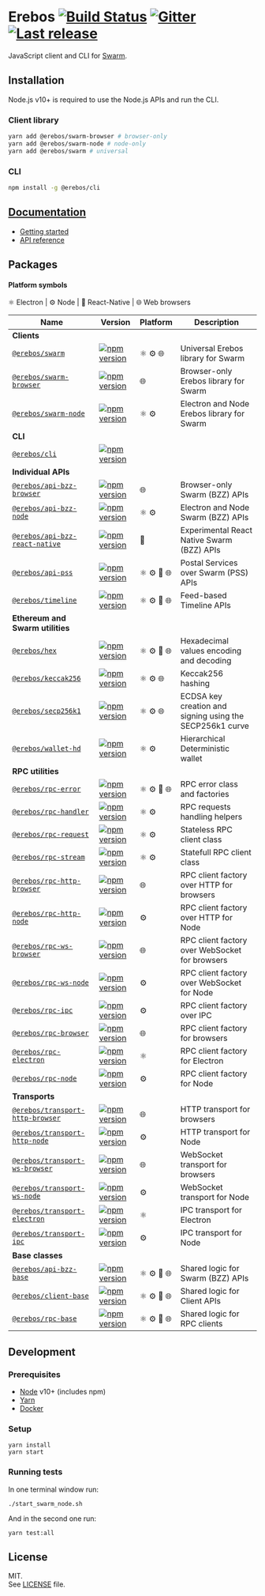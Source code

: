 # Erebos [![Build Status](https://travis-ci.com/MainframeHQ/erebos.svg?branch=master)](https://travis-ci.com/MainframeHQ/erebos) [![Gitter](https://badges.gitter.im/MainframeHQ/erebos.svg)](https://gitter.im/MainframeHQ/erebos) [![Last release](https://img.shields.io/github/release/MainframeHQ/erebos.svg)](https://github.com/MainframeHQ/erebos/releases)

JavaScript client and CLI for [Swarm](https://swarm-guide.readthedocs.io/en/latest/index.html).

## Installation

Node.js v10+ is required to use the Node.js APIs and run the CLI.

### Client library

```sh
yarn add @erebos/swarm-browser # browser-only
yarn add @erebos/swarm-node # node-only
yarn add @erebos/swarm # universal
```

### CLI

```sh
npm install -g @erebos/cli
```

## [Documentation](https://erebos.js.org)

- [Getting started](https://erebos.js.org/docs/getting-started)
- [API reference](https://erebos.js.org/docs/swarm-client)

## Packages

#### Platform symbols

⚛️ Electron | ⚙️ Node | 📱 React-Native | 🌐 Web browsers

| Name | Version | Platform | Description |
| ---- | ------- | -------- | ----------- |
| **Clients**
| [`@erebos/swarm`](/packages/swarm) | [![npm version](https://img.shields.io/npm/v/@erebos/swarm.svg)](https://www.npmjs.com/package/@erebos/swarm) | ⚛️ ⚙️ 🌐 | Universal Erebos library for Swarm
| [`@erebos/swarm-browser`](/packages/swarm-browser) | [![npm version](https://img.shields.io/npm/v/@erebos/swarm-browser.svg)](https://www.npmjs.com/package/@erebos/swarm-browser) | 🌐 | Browser-only Erebos library for Swarm
| [`@erebos/swarm-node`](/packages/swarm-node) | [![npm version](https://img.shields.io/npm/v/@erebos/swarm-node.svg)](https://www.npmjs.com/package/@erebos/swarm-node)| ⚛️ ⚙️ | Electron and Node Erebos library for Swarm
| **CLI**
| [`@erebos/cli`](/packages/cli) | [![npm version](https://img.shields.io/npm/v/@erebos/cli.svg)](https://www.npmjs.com/package/@erebos/cli) |
| **Individual APIs**
| [`@erebos/api-bzz-browser`](/packages/api-bzz-browser) | [![npm version](https://img.shields.io/npm/v/@erebos/api-bzz-browser.svg)](https://www.npmjs.com/package/@erebos/api-bzz-browser) | 🌐 | Browser-only Swarm (BZZ) APIs
| [`@erebos/api-bzz-node`](/packages/api-bzz-node) | [![npm version](https://img.shields.io/npm/v/@erebos/api-bzz-node.svg)](https://www.npmjs.com/package/@erebos/api-bzz-node) | ⚛️ ⚙️ | Electron and Node Swarm (BZZ) APIs
| [`@erebos/api-bzz-react-native`](/packages/api-bzz-react-native) | [![npm version](https://img.shields.io/npm/v/@erebos/api-bzz-react-native.svg)](https://www.npmjs.com/package/@erebos/api-bzz-react-native) | 📱 | Experimental React Native Swarm (BZZ) APIs
| [`@erebos/api-pss`](/packages/api-pss) | [![npm version](https://img.shields.io/npm/v/@erebos/api-pss.svg)](https://www.npmjs.com/package/@erebos/api-pss) | ⚛️ ⚙️ 📱 🌐 | Postal Services over Swarm (PSS) APIs
| [`@erebos/timeline`](/packages/timeline) | [![npm version](https://img.shields.io/npm/v/@erebos/timeline.svg)](https://www.npmjs.com/package/@erebos/timeline) | ⚛️ ⚙️ 📱 🌐 | Feed-based Timeline APIs
| **Ethereum and Swarm utilities**
| [`@erebos/hex`](/packages/hex) | [![npm version](https://img.shields.io/npm/v/@erebos/hex.svg)](https://www.npmjs.com/package/@erebos/hex) | ⚛️ ⚙️ 📱 🌐 | Hexadecimal values encoding and decoding
| [`@erebos/keccak256`](/packages/keccak256) | [![npm version](https://img.shields.io/npm/v/@erebos/keccak256.svg)](https://www.npmjs.com/package/@erebos/keccak256) | ⚛️ ⚙️ 🌐 | Keccak256 hashing
| [`@erebos/secp256k1`](/packages/secp256k1) | [![npm version](https://img.shields.io/npm/v/@erebos/secp256k1.svg)](https://www.npmjs.com/package/@erebos/secp256k1) | ⚛️ ⚙️ 🌐 | ECDSA key creation and signing using the SECP256k1 curve
| [`@erebos/wallet-hd`](/packages/wallet-hd) | [![npm version](https://img.shields.io/npm/v/@erebos/wallet-hd.svg)](https://www.npmjs.com/package/@erebos/wallet-hd) | ⚛️ ⚙️ | Hierarchical Deterministic wallet
| **RPC utilities**
| [`@erebos/rpc-error`](/packages/rpc-error) | [![npm version](https://img.shields.io/npm/v/@erebos/rpc-error.svg)](https://www.npmjs.com/package/@erebos/rpc-error) | ⚛️ ⚙️ 📱 🌐 | RPC error class and factories
| [`@erebos/rpc-handler`](/packages/rpc-handler) | [![npm version](https://img.shields.io/npm/v/@erebos/rpc-handler.svg)](https://www.npmjs.com/package/@erebos/rpc-handler) | ⚛️ ⚙️ | RPC requests handling helpers
| [`@erebos/rpc-request`](/packages/rpc-request) | [![npm version](https://img.shields.io/npm/v/@erebos/rpc-request.svg)](https://www.npmjs.com/package/@erebos/rpc-request) | ⚛️ ⚙️ | Stateless RPC client class
| [`@erebos/rpc-stream`](/packages/rpc-stream) | [![npm version](https://img.shields.io/npm/v/@erebos/rpc-stream.svg)](https://www.npmjs.com/package/@erebos/rpc-stream) | ⚛️ ⚙️ | Statefull RPC client class
| [`@erebos/rpc-http-browser`](/packages/rpc-http-browser) | [![npm version](https://img.shields.io/npm/v/@erebos/rpc-http-browser.svg)](https://www.npmjs.com/package/@erebos/rpc-http-browser) | 🌐 | RPC client factory over HTTP for browsers
| [`@erebos/rpc-http-node`](/packages/rpc-http-node) | [![npm version](https://img.shields.io/npm/v/@erebos/rpc-http-node.svg)](https://www.npmjs.com/package/@erebos/rpc-http-node) | ⚙️ | RPC client factory over HTTP for Node
| [`@erebos/rpc-ws-browser`](/packages/rpc-ws-browser) | [![npm version](https://img.shields.io/npm/v/@erebos/rpc-ws-browser.svg)](https://www.npmjs.com/package/@erebos/rpc-ws-browser) | 🌐 | RPC client factory over WebSocket for browsers
| [`@erebos/rpc-ws-node`](/packages/rpc-ws-node) | [![npm version](https://img.shields.io/npm/v/@erebos/rpc-ws-node.svg)](https://www.npmjs.com/package/@erebos/rpc-ws-node) | ⚙️ | RPC client factory over WebSocket for Node
| [`@erebos/rpc-ipc`](/packages/rpc-ipc) | [![npm version](https://img.shields.io/npm/v/@erebos/rpc-ipc.svg)](https://www.npmjs.com/package/@erebos/rpc-ipc) | ⚙️ | RPC client factory over IPC
| [`@erebos/rpc-browser`](/packages/rpc-browser) | [![npm version](https://img.shields.io/npm/v/@erebos/rpc-browser.svg)](https://www.npmjs.com/package/@erebos/rpc-browser) | 🌐 | RPC client factory for browsers
| [`@erebos/rpc-electron`](/packages/rpc-electron) | [![npm version](https://img.shields.io/npm/v/@erebos/rpc-electron.svg)](https://www.npmjs.com/package/@erebos/rpc-electron) | ⚛️ | RPC client factory for Electron
| [`@erebos/rpc-node`](/packages/rpc-node) | [![npm version](https://img.shields.io/npm/v/@erebos/rpc-node.svg)](https://www.npmjs.com/package/@erebos/rpc-node) | ⚙️ | RPC client factory for Node
| **Transports**
| [`@erebos/transport-http-browser`](/packages/transport-http-browser) | [![npm version](https://img.shields.io/npm/v/@erebos/transport-http-browser.svg)](https://www.npmjs.com/package/@erebos/transport-http-browser) | 🌐 | HTTP transport for browsers
| [`@erebos/transport-http-node`](/packages/transport-http-node) | [![npm version](https://img.shields.io/npm/v/@erebos/transport-http-node.svg)](https://www.npmjs.com/package/@erebos/transport-http-node) | ⚙️ | HTTP transport for Node
| [`@erebos/transport-ws-browser`](/packages/transport-ws-browser) | [![npm version](https://img.shields.io/npm/v/@erebos/transport-ws-browser.svg)](https://www.npmjs.com/package/@erebos/transport-ws-browser) | 🌐 | WebSocket transport for browsers
| [`@erebos/transport-ws-node`](/packages/transport-ws-node) | [![npm version](https://img.shields.io/npm/v/@erebos/transport-ws-node.svg)](https://www.npmjs.com/package/@erebos/transport-ws-node) | ⚙️ | WebSocket transport for Node
| [`@erebos/transport-electron`](/packages/transport-electron) | [![npm version](https://img.shields.io/npm/v/@erebos/transport-electron.svg)](https://www.npmjs.com/package/@erebos/transport-electron) | ⚛️ | IPC transport for Electron
| [`@erebos/transport-ipc`](/packages/transport-ipc) | [![npm version](https://img.shields.io/npm/v/@erebos/transport-ipc.svg)](https://www.npmjs.com/package/@erebos/transport-ipc) | ⚙️ | IPC transport for Node
| **Base classes**
| [`@erebos/api-bzz-base`](/packages/api-bzz-base) | [![npm version](https://img.shields.io/npm/v/@erebos/api-bzz-base.svg)](https://www.npmjs.com/package/@erebos/api-bzz-base) | ⚛️ ⚙️ 📱 🌐 | Shared logic for Swarm (BZZ) APIs
| [`@erebos/client-base`](/packages/client-base) | [![npm version](https://img.shields.io/npm/v/@erebos/client-base.svg)](https://www.npmjs.com/package/@erebos/client-base) | ⚛️ ⚙️ 📱 🌐 | Shared logic for Client APIs
| [`@erebos/rpc-base`](/packages/rpc-base) | [![npm version](https://img.shields.io/npm/v/@erebos/rpc-base.svg)](https://www.npmjs.com/package/@erebos/rpc-base) | ⚛️ ⚙️ 📱 🌐 | Shared logic for RPC clients

## Development

### Prerequisites

- [Node](https://nodejs.org/en/) v10+ (includes npm)
- [Yarn](https://yarnpkg.com/lang/en/)
- [Docker](https://www.docker.com/community-edition)

### Setup

```
yarn install
yarn start
```

### Running tests

In one terminal window run:

```
./start_swarm_node.sh
```

And in the second one run:

```
yarn test:all
```

## License

MIT.\
See [LICENSE](LICENSE) file.
